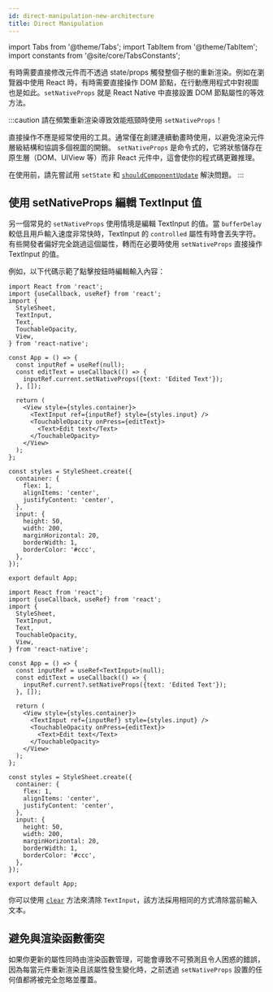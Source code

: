 ```yaml
---
id: direct-manipulation-new-architecture
title: Direct Manipulation
---
```


import Tabs from '@theme/Tabs'; import TabItem from '@theme/TabItem'; import constants from '@site/core/TabsConstants';

有時需要直接修改元件而不透過 state/props 觸發整個子樹的重新渲染。例如在瀏覽器中使用 React 時，有時需要直接操作 DOM 節點，在行動應用程式中對視圖也是如此。`setNativeProps` 就是 React Native 中直接設置 DOM 節點屬性的等效方法。

:::caution
請在頻繁重新渲染導致效能瓶頸時使用 `setNativeProps`！

直接操作不應是經常使用的工具。通常僅在創建連續動畫時使用，以避免渲染元件層級結構和協調多個視圖的開銷。
`setNativeProps` 是命令式的，它將狀態儲存在原生層（DOM、UIView 等）而非 React 元件中，這會使你的程式碼更難推理。

在使用前，請先嘗試用 `setState` 和 [`shouldComponentUpdate`](https://reactjs.org/docs/optimizing-performance.html#shouldcomponentupdate-in-action) 解決問題。
:::

## 使用 setNativeProps 編輯 TextInput 值

另一個常見的 `setNativeProps` 使用情境是編輯 TextInput 的值。當 `bufferDelay` 較低且用戶輸入速度非常快時，TextInput 的 `controlled` 屬性有時會丟失字符。有些開發者偏好完全跳過這個屬性，轉而在必要時使用 `setNativeProps` 直接操作 TextInput 的值。

例如，以下代碼示範了點擊按鈕時編輯輸入內容：

<Tabs groupId="language" queryString defaultValue={constants.defaultSnackLanguage} values={constants.snackLanguages}>
<TabItem value="javascript">

```SnackPlayer name=setNativeProps%20on%20TextInput&ext=js
import React from 'react';
import {useCallback, useRef} from 'react';
import {
  StyleSheet,
  TextInput,
  Text,
  TouchableOpacity,
  View,
} from 'react-native';

const App = () => {
  const inputRef = useRef(null);
  const editText = useCallback(() => {
    inputRef.current.setNativeProps({text: 'Edited Text'});
  }, []);

  return (
    <View style={styles.container}>
      <TextInput ref={inputRef} style={styles.input} />
      <TouchableOpacity onPress={editText}>
        <Text>Edit text</Text>
      </TouchableOpacity>
    </View>
  );
};

const styles = StyleSheet.create({
  container: {
    flex: 1,
    alignItems: 'center',
    justifyContent: 'center',
  },
  input: {
    height: 50,
    width: 200,
    marginHorizontal: 20,
    borderWidth: 1,
    borderColor: '#ccc',
  },
});

export default App;
```

</TabItem>
<TabItem value="typescript">

```SnackPlayer name=Clear%20text&ext=tsx
import React from 'react';
import {useCallback, useRef} from 'react';
import {
  StyleSheet,
  TextInput,
  Text,
  TouchableOpacity,
  View,
} from 'react-native';

const App = () => {
  const inputRef = useRef<TextInput>(null);
  const editText = useCallback(() => {
    inputRef.current?.setNativeProps({text: 'Edited Text'});
  }, []);

  return (
    <View style={styles.container}>
      <TextInput ref={inputRef} style={styles.input} />
      <TouchableOpacity onPress={editText}>
        <Text>Edit text</Text>
      </TouchableOpacity>
    </View>
  );
};

const styles = StyleSheet.create({
  container: {
    flex: 1,
    alignItems: 'center',
    justifyContent: 'center',
  },
  input: {
    height: 50,
    width: 200,
    marginHorizontal: 20,
    borderWidth: 1,
    borderColor: '#ccc',
  },
});

export default App;
```

</TabItem>
</Tabs>

你可以使用 [`clear`](../textinput#clear) 方法來清除 `TextInput`，該方法採用相同的方式清除當前輸入文本。

## 避免與渲染函數衝突

如果你更新的屬性同時由渲染函數管理，可能會導致不可預測且令人困惑的錯誤，因為每當元件重新渲染且該屬性發生變化時，之前透過 `setNativeProps` 設置的任何值都將被完全忽略並覆蓋。